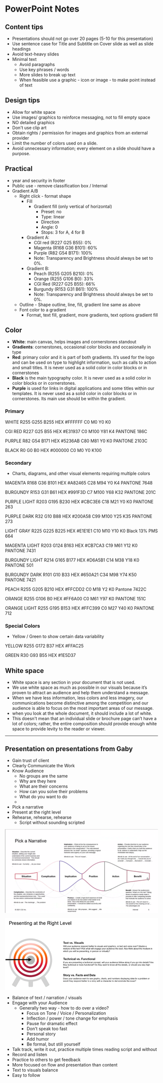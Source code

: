 # PowerPoint Notes

## Content tips

- Presentations should not go over 20 pages (5-10 for this presentation)
- Use sentence case for Title and Subtitle on Cover slide as well as slide headings
- Avoid text-heavy slides
- Minimal text
  - Avoid paragraphs
  - Use key phrases / words
  - More slides to break up text
  - When feasible use a graphic - icon or image - to make point instead of text

## Design tips

- Allow for white space
- Use images/ graphics to reinforce messaging, not to fill empty space
- NO detailed graphics
- Don't use clip art
- Obtain rights / permission for images and graphics from an external provider
- Limit the number of colors used on a slide.
- Avoid unnecessary information; every element on a slide should have a purpose.

## Practical

- year and security in footer
- Public use - remove classification box / Internal
- Gradient A/B
  - Right click - format shape
    - Fill
      - Gradient fill (only vertical of horizontal)
        - Preset: no
        - Type: linear
        - Direction
        - Angle: 0 
        - Stops: 3 for A, 4 for B
    - Gradient A: 
      - CGI red (R227 G25 B55): 0%
      - Magenta (R168 G36 B101): 60%
      - Purple (R82 G54 B171): 100%
      - Note: Transparency and Brightness should always be set to 0%.
    - Gradient B:
      - Peach (R255 G205 B210): 0%
      - Orange (R255 G106 B0): 33%
      - CGI Red (R227 G25 B55): 66%
      - Burgundy (R153 G31 B61): 100%
      - Note: Transparency and Brightness should always be set to 0%.
  - Outline - Shape outline, line, fill, gradient line same as above
  - Font color to a gradient 
    - Format, text fill, gradient, more gradients, text options gradient fill

## Color

- **White**: main canvas, helps images and cornerstones standout
- **Gradients**:  cornerstones, occasional color blocks and occasionally in type
- **Red**:  primary color and it is part of both gradients. It’s used for the logo and can be used on type to highlight information, such as calls to action and small titles. It is never used as a solid color in color blocks or in cornerstones
- **Black** is the main typography color. It is never used as a solid color in color blocks or in cornerstones.
- **Purple** is used for links in digital applications and some titles within our templates. It is never used as a solid color in color blocks or in cornerstones. Its main use should be within the gradient.

### Primary

WHITE
R255 G255 B255
HEX #FFFFFF
C0 M0 Y0 K0

CGI RED
R227 G25 B55
HEX #E31937
C0  M100 Y81 K4
PANTONE 186C

PURPLE
R82 G54 B171
HEX #5236AB
C80 M81 Y0 K0
PANTONE 2103C

BLACK
R0 G0 B0
HEX #000000
C0 M0 Y0 K100

### Secondary

- Charts, diagrams, and other visual elements requiring multiple colors

MAGENTA
R168 G36 B101
HEX #A82465
C28 M94 Y0 K4
PANTONE 7648

BURGUNDY
R153 G31 B61
HEX #991F3D
C7 M100 Y68 K32
PANTONE 201C

PURPLE LIGHT
R203 G195 B230
HEX #CBC3E6
C18 M21 Y0 K0
PANTONE 263

PURPLE DARK
R32 G10 B88
HEX #200A58
C99 M100 Y25 K35
PANTONE 273

LIGHT GRAY
R225 G225 B225
HEX #E1E1E1
C10 M10 Y10 K0
Black 13% PMS 664

MAGENTA LIGHT
R203 G124 B163
HEX #CB7CA3
C19 M61 Y12 K0
PANTONE 7431

BURGUNDY LIGHT
R214 G165 B177
HEX #D6A5B1
C14 M38 Y18 K0
PANTONE 501

BURGUNDY DARK
R101 G10 B33
HEX #650A21
C34 M98 Y74 K50
PANTONE 7421

PEACH
R255 G205 B210
HEX #FFCDD2
C0 M18 Y2 K0
Pantone 7422C

ORANGE
R255 G106 B0
HEX #FF6A00
C0 M61 Y97 K0
PANTONE 151C

ORANGE LIGHT
R255 G195 B153
HEX #FFC399
C0 M27 Y40 K0
PANTONE 712

### Special Colors

- Yellow / Green to show certain data variability

YELLOW
R255 G172 B37
HEX #FFAC25

GREEN
R30 G93 B55
HEX #1E5D37

## White space

- White space is any section in your document that is not used.
- We use white space as much as possible in our visuals because it’s proven to attract an audience and help them understand a message.
- When we have less information, less colors and less imagery, our communications become distinctive among the competition and our audience is able to focus on the most important areas of our message.
- when you look at the whole document, it should include a lot of white.
- This doesn't mean that an individual slide or brochure page can’t have a lot of colors; rather, the entire composition should provide enough white space to provide levity to the reader or viewer.

--- 

## Presentation on presentations from Gaby

- Gain trust of client
- Clearly Communicate the Work
- Know Audience
  - No groups are the same
  - Why are they here
  - What are their concerns
  - How can you solve their problems
  - What do you want to do
  - 
- Pick a narrative
- Present at the right level
- Rehearse, rehearse, rehearse
  - Script without sounding scripted

![Scipab](scipab.png)

![level](level.png)

- Balance of text / narration / visuals
- Engage with your Audience
  - Generally two way - how to do over a video?
    - Focus on Tone / Voice / Personalization
    - Inflection / power / tone change for emphasis
    - Pause for dramatic effect
    - Don't speak too fast
    - Personal story
    - Add humor
    - Be formal, but still yourself
- Talk track, write it out, practice multiple times reading script and without
- Record and listen
- Practice to others to get feedback
- More focused on flow and presentation than content
- Text to visuals balance
- Easy to follow
